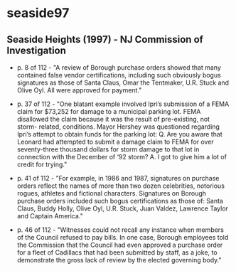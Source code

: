 # seaside97
## Seaside Heights (1997) - NJ Commission of Investigation


- p. 8 of 112 - "A review of Borough purchase orders showed that many contained false vendor certifications, including such obviously bogus signatures as those of Santa Claus, Omar the Tentmaker, U.R. Stuck and Olive Oyl. All were approved for payment."

- p. 37 of 112 - "One blatant example involved Ipri’s submission of a FEMA claim for $73,252 for damage to a municipal parking lot. FEMA disallowed the claim because it was the result of pre-existing, not storm- related, conditions. Mayor Hershey was questioned regarding Ipri’s attempt to obtain funds for the parking lot: Q. Are you aware that Leonard had attempted to submit a damage claim to FEMA for over seventy-three thousand dollars for storm damage to that lot in connection with the December of ‘92 storm? A. I got to give him a lot of credit for trying."

- p. 41 of 112 - "For example, in 1986 and 1987, signatures on purchase orders reflect the names of more than two dozen celebrities, notorious rogues, athletes and fictional characters. Signatures on Borough purchase orders included such bogus certifications as those of: Santa Claus, Buddy Holly, Olive Oyl, U.R. Stuck, Juan Valdez, Lawrence Taylor and Captain America."

- p. 46 of 112 - "Witnesses could not recall any instance when members of the Council refused to pay bills. In one case, Borough employees told the Commission that the Council had even approved a purchase order for a fleet of Cadillacs that had been submitted by staff, as a joke, to demonstrate the gross lack of review by the elected governing body."
